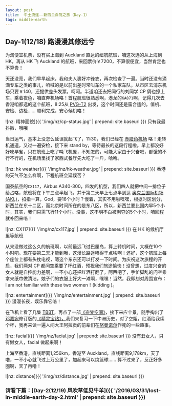 ```yaml
---
layout: post
title:  中土流连——新西兰自驾之旅（Day-1）
tags: middle-earth
---
```


## Day-1(12/18) 路漫漫其修远兮

为淘便宜机票，没有买上海到 Auckland 直达的纽航航班，咱这次选的从上海到 HK，再从 HK 飞 Auckland 的航班，来回票价￥7200，不算很便宜，当然肯定也不算贵！

天还没亮，我们早早起床，我和夫人裹好冲锋衣，再次检查了一遍。当时还没有滴滴专车之类的事儿，咱喊的是以前出差时常叫车的一个私家车队，从市区去浦东机场只要￥140，还提供差头发票，呵呵。半道咱还去把同行的刘同学 CP 俩也撩上车，乘着夜色，咱直奔机场咯！首程航班很熟悉啊，港龙的`KA871`啊，记得几次去香港咱都选的这个航班，8:25从 [<i class="fa fa-map-marker"></i> PVG-T2](http://dwz.cn/2ZCyi5) 出发，这个时间还是蛮合适的。值机、安检、边检…… 顺利完成，安心候机咯！

<!--more-->
![nz: 精神面貌]({{ '/img/nz/cp-status.jpg' | prepend: site.baseurl }})
<i class="fa fa-hand-o-up"></i> <span>只有我最抖擞，哦~~哦~~</span>

当日运气，基本上没怎么延误就起飞了，11:30，我们已经在 [<i class="fa fa-map-marker"></i> 赤腊角机场](http://dwz.cn/2ZCx7P) 咯！走转机通道，又过一遍安检，接下来 stand by，等待最长的这段行程啦。早上都没好好吃早餐，只在航班上吃了吨飞机餐，不知怎的，可能大家由于兴奋吧，都饿的不行不行的，在机场里找了家西式餐厅先大吃了一斤，哈哈。

![nz: hk weather]({{ '/img/nz/hk-weather.jpg' | prepend: site.baseurl }})
<i class="fa fa-hand-o-up"></i> <span>香港的天气不怎么样啊，下程航班会延误否？</span>

国泰航空的`CX117`，Airbus A340-300，四发的机型，我们四人就把中间一排位子给占咯，航班将在下午三点半起飞，并于第二天早上七点半到达 [<i class="fa fa-map-marker"></i> 奥克兰国际机场(AKL)](http://dwz.cn/2ZCH38)，掐指一算，God，要16个小时？慢着，其实不用啦嘿嘿，根据时区划分，新西兰在东十二区，而北京时间所在的是东八区，所以，新西兰要比国内早5个小时，其实，我们只需飞行11个小时。没事，这不明不白被剥夺的5个小时，咱回程就补回来咯！

![nz: CX117]({{ '/img/nz/cx117.jpg' | prepend: site.baseurl }})
<i class="fa fa-hand-o-up"></i> <span>在 HK 的候机厅里等航班</span>

从来没做过这么久的航班啊，以前最远飞过巴厘岛，算上转机时间，大概在10个小时吧。现在要第二天才能到哦，这漫长路途咱得干点啥啊！还好，这个航班上每个座位上都有头枕电视，嗯这个东东还可以打发一下时间。为庆祝这次旅程的开启，我们两对 CP 都问空乘要了杯红酒，预祝我们旅途愉快！没曾想，过度兴奋的女人就是自控能力差啊，一不小心还把红酒打翻了，阿西吧了，手忙脚乱的问空乘拿来纸巾做清洁，娘子们的衣服上好大一滩啊，嘿嘿！当然，我即刻对周围宣布：I am not familiar with these two women！(kidding <i class="fa fa-smile-o"></i>)。

![nz: entertainment]({{ '/img/nz/entertainment.jpg' | prepend: site.baseurl }})
<i class="fa fa-hand-o-up"></i> <span>漫漫长夜，娱乐靠它咯！</span>

在飞机上看了几集 [TBBT](https://movie.douban.com/subject/10561953/)，再点了一部[《盗梦空间》](https://movie.douban.com/subject/3541415/)，接下来应个景，随手掏出了[邓嘉宛](http://weibo.com/u/2638083144)修订版的[《精灵宝钻》，](https://book.douban.com/subject/10605859/)我们来复习一下中洲历史，对了空姐，红酒给我续个杯，我再来读一遍人间大王阿拉贡的前辈们在[努曼诺尔](http://dwz.cn/2ZHTva)作死的一些趣事。

![nz: facial]({{ '/img/nz/facial.jpg' | prepend: site.baseurl }})
<i class="fa fa-hand-o-up"></i> <span>没有丑女人，只有懒女人，facial 做起来啊！</span>


上海至香港，直线距离1,256km，香港至 Auckland，直线距离9,178km，天了噜，一不小心就飞过上万公里了，加起来可以绕篮球…… 算不过来了，反正好多圈啊，天了再噜！

![nz: distance]({{ '/img/nz/distance.jpg' | prepend: site.baseurl }})

### 请看下篇：[Day-2(12/19) 风吹草低见牛羊]({{ '/2016/03/31/lost-in-middle-earth-day-2.html' | prepend: site.baseurl }})
